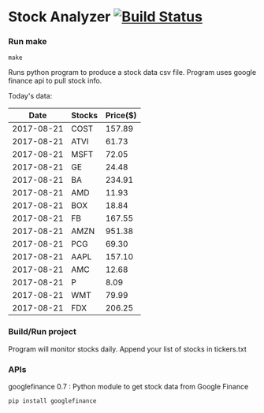 # Stock Analyzer [![Build Status](https://travis-ci.org/ogoyal/StockAnalyzer.svg?branch=master)](https://travis-ci.org/ogoyal/StockAnalyzer)

### Run make
```
make
```

Runs python program to produce a stock data csv file. Program uses google finance api to pull stock info.

Today's data:

| Date| Stocks| Price($) | 
| --- | --- | ---  | 
| 2017-08-21| COST| 157.89 | 
| 2017-08-21| ATVI| 61.73 | 
| 2017-08-21| MSFT| 72.05 | 
| 2017-08-21| GE| 24.48 | 
| 2017-08-21| BA| 234.91 | 
| 2017-08-21| AMD| 11.93 | 
| 2017-08-21| BOX| 18.84 | 
| 2017-08-21| FB| 167.55 | 
| 2017-08-21| AMZN| 951.38 | 
| 2017-08-21| PCG| 69.30 | 
| 2017-08-21| AAPL| 157.10 | 
| 2017-08-21| AMC| 12.68 | 
| 2017-08-21| P| 8.09 | 
| 2017-08-21| WMT| 79.99 | 
| 2017-08-21| FDX| 206.25 | 

### Build/Run project

Program will monitor stocks daily. Append your list of stocks in tickers.txt

### APIs
googlefinance 0.7 : Python module to get stock data from Google Finance

```
pip install googlefinance
```

